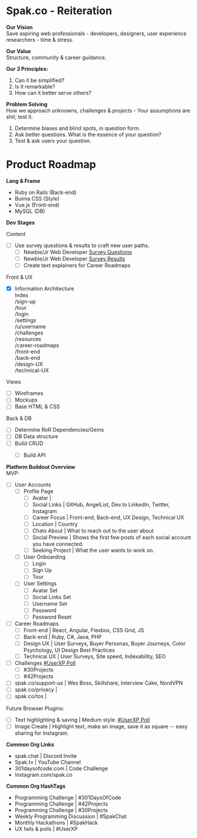 # Spak.co - Reiteration

**Our Vision**<br>
Save aspiring web professionals - developers, designers, user experience researchers - time & stress.

**Our Value**<br>
Structure, community & career guidance.

**Our 3 Principles:**<br>
1. Can it be simplified?<br>
1. Is it remarkable?<br>
1. How can it better serve others?<br>

**Problem Solving**<br>
How we approach unknowns, challenges & projects - Your assumptions are shit; test it.

1. Determine biases and blind spots, in question form.
1. Ask better questions. What is the essence of your question?
1. Test & ask users your question.

# Product Roadmap

**Lang & Frame**

+ Ruby on Rails (Back-end)
+ Bulma CSS (Style)
+ Vue.js (Front-end)
+ MySQL (DB)

**Dev Stages**

Content <br>
- [ ] Use survey questions & results to craft new user paths.<br>
  - [ ] Newbie/Jr Web Developer [Survey Questions](https://goo.gl/forms/6eeiWFJwPfgfHNsf2)<br>
  - [ ] Newbie/Jr Web Developer [Survey Results](https://twitter.com/benjaminspak/status/1042858871696642048)<br>
  - [ ] Create text explainers for Career Roadmaps<br>

Front & UX <br>
- [x] Information Architecture<br>
  Index <br>
    /sign-up <br>
      /tour <br>
    /login <br>
    /settings <br>
    /u/username <br>
    /challenges <br>
    /resources <br>
    /career-roadmaps <br>
      /front-end <br>
      /back-end <br>
      /design-UX <br>
      /technical-UX

Views <br>
- [ ] Wireframes<br>
- [ ] Mockups<br>
- [ ] Base HTML & CSS

Back & DB <br>
- [ ] Determine RoR Dependencies/Gems <br>
- [ ] DB Data structure
- [ ] Build CRUD <br>
  - [ ] Build API <br>


**Platform Buildout Overview**<br>
MVP:<br>
- [ ] User Accounts<br>
  - [ ] Profile Page<br>
    - [ ] Avatar           | <br>
    - [ ] Social Links     | GitHub, AngelList, Dev.to LinkedIn, Twitter, Instagram<br>
    - [ ] Career Focus     | Front-end, Back-end, UX Design, Technical UX<br>
    - [ ] Location         | Country<br>
    - [ ] Chats About      | What to reach out to the user about<br>
    - [ ] Social Preview   | Shows the first few posts of each social account you have connected.
    - [ ] Seeking Project  | What the user wants to work on.
  - [ ] User Onboarding<br>
    - [ ] Login<br>
    - [ ] Sign Up<br>
    - [ ] Tour<br>
  - [ ] User Settings<br>
    - [ ] Avatar Set<br>
    - [ ] Social Links Set<br>
    - [ ] Username Set<br>
    - [ ] Password<br>
    - [ ] Password Reset<br>

- [ ] Career Roadmaps<br>
  - [ ] Front-end       | React, Angular, Flexbox, CSS Grid, JS<br>
  - [ ] Back-end        | Ruby, C#, Java, PHP<br>
  - [ ] Design UX       | User Surveys, Buyer Personas, Buyer Journeys, Color Psychology, UI Design Best Practices<br>
  - [ ] Technical UX    | User Surveys, Site speed, Indexability, SEO

- [ ] Challenges [#UserXP Poll](https://twitter.com/benjaminspak/status/1041132303844614144)<br>
  - [ ] #30Projects<br>
  - [ ] #42Projects

- [ ] spak.co/support-us   | Wes Boss, Skillshare, Interview Cake, NordVPN<br>
- [ ] spak.co/privacy      | <br>
- [ ] spak.co/tos          |

Future Browser Plugins:<br>
- [ ] Text highlighting & saving | Medium style. [#UserXP Poll](https://twitter.com/benjaminspak/status/1041351387160997888)<br>
- [ ] Image Create | Highlight text, make an image, save it as square -- easy sharing for Instagram.<br>

**Common Org Links**
+ spak.chat | Discord Invite
+ Spak.tv | YouTube Channel
+ 301daysofcode.com | Code Challenge
+ Instagram.com/spak.co

**Common Org HashTags**
+ Programming Challenge | #301DaysOfCode 
+ Programming Challenge | #42Projects
+ Programming Challenge | #30Projects
+ Weekly Programming Discussion | #SpakChat
+ Monthly Hackathons | #SpakHack
+ UX fails & polls | #UserXP